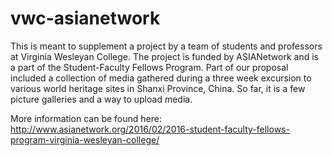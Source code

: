 # vwc-asianetwork

This is meant to supplement a project by a team of students and professors at Virginia Wesleyan College. 
The project is funded by ASIANetwork and is a part of the Student-Faculty Fellows Program. Part of our proposal
included a collection of media gathered during a three week excursion to various world heritage sites in Shanxi Province,
China. So far, it is a few picture galleries and a way to upload media.

More information can be found here: 
http://www.asianetwork.org/2016/02/2016-student-faculty-fellows-program-virginia-wesleyan-college/
